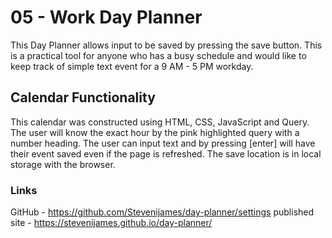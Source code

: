 # 05 - Work Day Planner
This Day Planner allows input to be saved by pressing the save button.
This is a practical tool for anyone who has a busy schedule and would like to keep track of simple text event for a 9 AM - 5 PM workday.

## Calendar Functionality  
This calendar was constructed using HTML, CSS, JavaScript and Query. 
The user will know the exact hour by the pink highlighted query with a number heading.
The user can input text and by pressing [enter] will have their event saved even if the page is refreshed. The save location is in local storage with the browser.

### Links
GitHub - https://github.com/Stevenijames/day-planner/settings
published site - https://stevenijames.github.io/day-planner/

